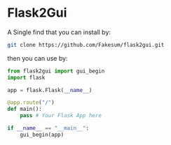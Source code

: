 # Flask2Gui
A Single find that you can install by:
```bash
git clone https://github.com/Fakesum/flask2gui.git
```

then you can use by:
```python
from flask2gui import gui_begin
import flask

app = flask.Flask(__name__)

@app.route("/")
def main():
    pass # Your Flask App here

if __name__ == "__main__":
    gui_begin(app)
```